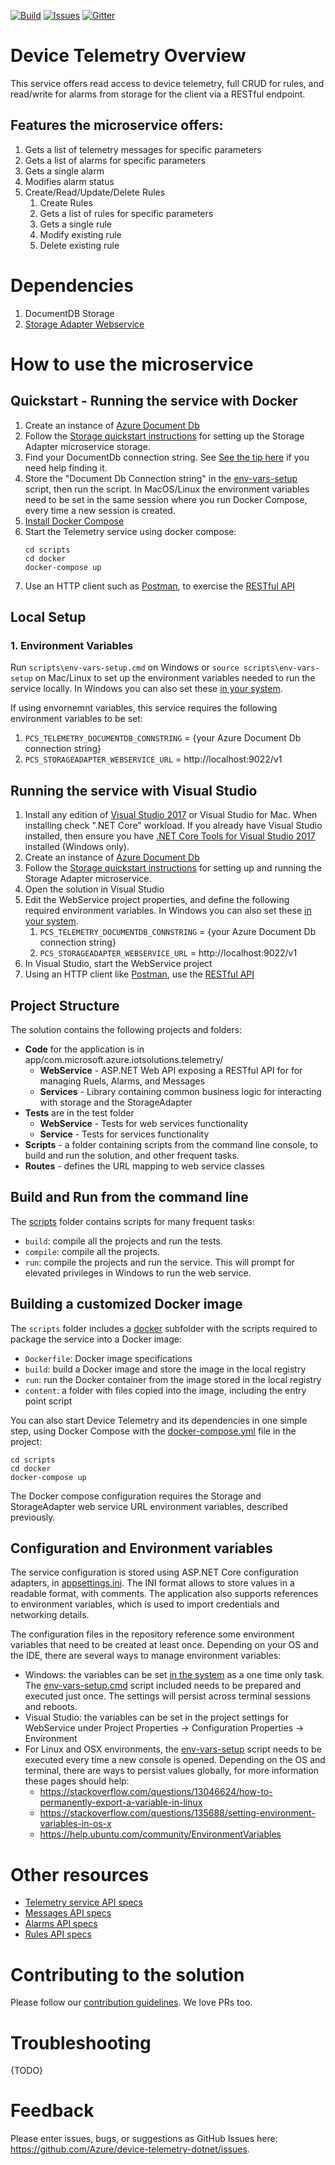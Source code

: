 [![Build][build-badge]][build-url]
[![Issues][issues-badge]][issues-url]
[![Gitter][gitter-badge]][gitter-url]

Device Telemetry Overview
==========================

This service offers read access to device telemetry, full CRUD for rules, and read/write for
alarms from storage for the client via a RESTful endpoint.

## Features the microservice offers:
1. Gets a list of telemetry messages for specific parameters
1. Gets a list of alarms for specific parameters
1. Gets a single alarm
1. Modifies alarm status
1. Create/Read/Update/Delete Rules
    1. Create Rules
    1. Gets a list of rules for specific parameters
    1. Gets a single rule
    1. Modify existing rule
    1. Delete existing rule

# Dependencies
1. DocumentDB Storage
1. [Storage Adapter Webservice](https://github.com/Azure/pcs-storage-adapter-dotnet)

How to use the microservice
===========================
## Quickstart - Running the service with Docker

1. Create an instance of [Azure Document Db][documentdb-url]
1. Follow the [Storage quickstart instructions][storageadapter-url]
   for setting up the Storage Adapter microservice storage.
1. Find your DocumentDb connection string. See
   [See the tip here][azurestorageconnstring-url] if you
   need help finding it.
1. Store the "Document Db Connection string" in the [env-vars-setup](scripts)
   script, then run the script. In MacOS/Linux the environment variables
   need to be set in the same session where you run Docker Compose,
   every time a new session is created.
1. [Install Docker Compose][docker-compose-install-url]
1. Start the Telemetry service using docker compose:
   ```
   cd scripts
   cd docker
   docker-compose up
   ```
1. Use an HTTP client such as [Postman][postman-url], to exercise the
   [RESTful API][project-wiki]

## Local Setup
### 1. Environment Variables

Run `scripts\env-vars-setup.cmd` on Windows or `source scripts\env-vars-setup`
on Mac/Linux to set up the environment variables needed to run the service locally.
In Windows you can also set these [in your system][windows-envvars-howto-url].

If using envornemnt variables, this service requires the following environment
variables to be set:
   1. `PCS_TELEMETRY_DOCUMENTDB_CONNSTRING` = {your Azure Document Db connection string}
   1. `PCS_STORAGEADAPTER_WEBSERVICE_URL` = http://localhost:9022/v1

## Running the service with Visual Studio

1. Install any edition of [Visual Studio 2017][vs-install-url] or Visual
   Studio for Mac. When installing check ".NET Core" workload. If you
   already have Visual Studio installed, then ensure you have
   [.NET Core Tools for Visual Studio 2017][dotnetcore-tools-url]
   installed (Windows only).
1. Create an instance of [Azure Document Db][documentdb-url]
1. Follow the [Storage quickstart instructions][storageadapter-url]
   for setting up and running the Storage Adapter microservice.
1. Open the solution in Visual Studio
1. Edit the WebService project properties, and
   define the following required environment variables. In Windows
   you can also set these [in your system][windows-envvars-howto-url].
   1. `PCS_TELEMETRY_DOCUMENTDB_CONNSTRING` = {your Azure Document Db connection string}
   1. `PCS_STORAGEADAPTER_WEBSERVICE_URL` = http://localhost:9022/v1
1. In Visual Studio, start the WebService project
1. Using an HTTP client like [Postman][postman-url],
   use the [RESTful API][project-wiki]

## Project Structure

The solution contains the following projects and folders:

* **Code** for the application is in app/com.microsoft.azure.iotsolutions.telemetry/
    * **WebService** - ASP.NET Web API exposing a RESTful API for for managing Ruels,
    Alarms, and Messages
    * **Services** - Library containing common business logic for interacting with
    storage and the StorageAdapter
* **Tests** are in the test folder
    * **WebService** - Tests for web services functionality
    * **Service** - Tests for services functionality
* **Scripts** - a folder containing scripts from the command line console,
  to build and run the solution, and other frequent tasks.
* **Routes** - defines the URL mapping to web service classes

## Build and Run from the command line

The [scripts](scripts) folder contains scripts for many frequent tasks:

* `build`: compile all the projects and run the tests.
* `compile`: compile all the projects.
* `run`: compile the projects and run the service. This will prompt for
  elevated privileges in Windows to run the web service.

## Building a customized Docker image

The `scripts` folder includes a [docker](scripts/docker) subfolder with the
scripts required to package the service into a Docker image:

* `Dockerfile`: Docker image specifications
* `build`: build a Docker image and store the image in the local registry
* `run`: run the Docker container from the image stored in the local registry
* `content`: a folder with files copied into the image, including the entry
  point script

You can also start Device Telemetry and its dependencies in one simple step,
using Docker Compose with the
[docker-compose.yml](scripts/docker/docker-compose.yml) file in the project:

```
cd scripts
cd docker
docker-compose up
```

The Docker compose configuration requires the Storage and StorageAdapter web
service URL environment variables, described previously.

## Configuration and Environment variables

The service configuration is stored using ASP.NET Core configuration
adapters, in [appsettings.ini](WebService/appsettings.ini). The INI format allows to
store values in a readable format, with comments. The application also
supports references to environment variables, which is used to import
credentials and networking details.

The configuration files in the repository reference some environment
variables that need to be created at least once. Depending on your OS and
the IDE, there are several ways to manage environment variables:

* Windows: the variables can be set [in the system][windows-envvars-howto-url]
  as a one time only task. The
  [env-vars-setup.cmd](scripts/env-vars-setup.cmd) script included needs to
  be prepared and executed just once. The settings will persist across
  terminal sessions and reboots.
* Visual Studio: the variables can be set in the project settings for WebService
  under Project Properties -> Configuration
  Properties -> Environment
* For Linux and OSX environments, the [env-vars-setup](scripts/env-vars-setup)
  script needs to be executed every time a new console is opened.
  Depending on the OS and terminal, there are ways to persist values
  globally, for more information these pages should help:
  * https://stackoverflow.com/questions/13046624/how-to-permanently-export-a-variable-in-linux
  * https://stackoverflow.com/questions/135688/setting-environment-variables-in-os-x
  * https://help.ubuntu.com/community/EnvironmentVariables

Other resources
===============

* [Telemetry service API specs](wiki/%5BAPI-Specifications%5D-Service)
* [Messages API specs](wiki/%5BAPI-Specifications%5D-Messages)
* [Alarms API specs](wiki/%5BAPI-Specifications%5D-Alarms)
* [Rules API specs](wiki/%5BAPI-Specifications%5D-Rules)

Contributing to the solution
============================

Please follow our [contribution guidelines](CONTRIBUTING.md).  We love PRs too.

Troubleshooting
===============

{TODO}

Feedback
==========

Please enter issues, bugs, or suggestions as GitHub Issues here: https://github.com/Azure/device-telemetry-dotnet/issues.

[build-badge]: https://img.shields.io/travis/Azure/device-telemetry-dotnet.svg
[build-url]: https://travis-ci.org/Azure/device-telemetry-dotnet
[issues-badge]: https://img.shields.io/github/issues/azure/device-telemetry-dotnet.svg
[issues-url]: https://github.com/azure/device-telemetry-dotnet/issues
[gitter-badge]: https://img.shields.io/gitter/room/azure/iot-pcs.js.svg
[gitter-url]: https://gitter.im/azure/iot-pcs
[project-wiki]: https://github.com/Azure/device-telemetry-dotnet/wiki/%5BAPI-Specifications%5D-Messages
[documentdb-url]: https://docs.microsoft.com/en-us/azure/cosmos-db/create-documentdb-dotnet
[storageadapter-url]: https://github.com/Azure/pcs-storage-adapter-dotnet/blob/master/README.md
[azurestorageconnstring-url]: https://docs.microsoft.com/en-us/azure/storage/common/storage-configure-connection-string#create-a-connection-string-for-an-azure-storage-account
[postman-url]: https://www.getpostman.com
[vs-install-url]: https://www.visualstudio.com/downloads
[dotnetcore-tools-url]: https://www.microsoft.com/net/core#windowsvs2017
[windows-envvars-howto-url]: https://superuser.com/questions/949560/how-do-i-set-system-environment-variables-in-windows-10
[docker-compose-install-url]: https://docs.docker.com/compose/install
